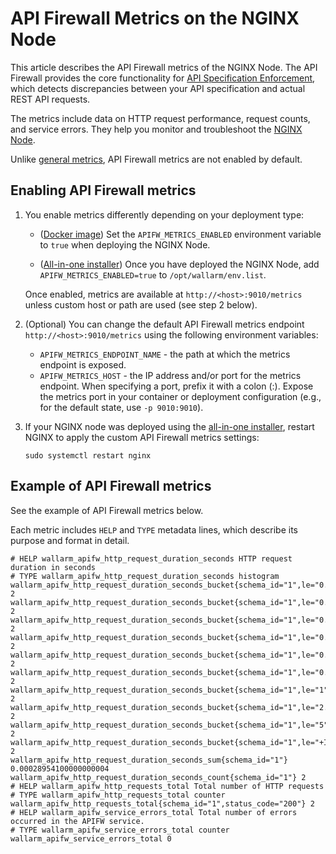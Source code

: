 [nginx-node-changelog]: ../updating-migrating/node-artifact-versions.md
[AIO]: ../installation/nginx/all-in-one.md
[inline]:  ../installation/nginx-native-node-internals.md#in-line
[docker]: ../admin-en/installation-docker-en.md
[nginx-node-metrics]:  ../admin-en/nginx-node-metrics.md
[api-spec-enforcement]: ../api-specification-enforcement/overview.md


# API Firewall Metrics on the NGINX Node

This article describes the API Firewall metrics of the NGINX Node. The API Firewall provides the core functionality for [API Specification Enforcement][api-spec-enforcement], which detects discrepancies between your API specification and actual REST API requests.

The metrics include data on HTTP request performance, request counts, and service errors. They help you monitor and troubleshoot the [NGINX Node][nginx-node-metrics].

Unlike [general metrics][nginx-node-metrics], API Firewall metrics are not enabled by default.

## Enabling API Firewall metrics

1. You enable metrics differently depending on your deployment type:

    * ([Docker image][docker]) Set the `APIFW_METRICS_ENABLED` environment variable to `true` when deploying the NGINX Node. 

    * ([All-in-one installer][AIO]) Once you have deployed the NGINX Node, add `APIFW_METRICS_ENABLED=true` to `/opt/wallarm/env.list`.

    Once enabled, metrics are available at `http://<host>:9010/metrics` unless custom host or path are used (see step 2 below).

2. (Optional) You can change the default API Firewall metrics endpoint `http://<host>:9010/metrics` using the following environment variables:

    * `APIFW_METRICS_ENDPOINT_NAME` - the path at which the metrics endpoint is exposed.
    * `APIFW_METRICS_HOST` - the IP address and/or port for the metrics endpoint. When specifying a port, prefix it with a colon (:).
    Expose the metrics port in your container or deployment configuration (e.g., for the default state, use `-p 9010:9010`).

3. If your NGINX node was deployed using the [all-in-one installer][AIO], restart NGINX to apply the custom API Firewall metrics settings:

    ```
    sudo systemctl restart nginx
    ```

## Example of API Firewall metrics

See the example of API Firewall metrics below.

Each metric includes `HELP` and `TYPE` metadata lines, which describe its purpose and format in detail.

```
# HELP wallarm_apifw_http_request_duration_seconds HTTP request duration in seconds
# TYPE wallarm_apifw_http_request_duration_seconds histogram
wallarm_apifw_http_request_duration_seconds_bucket{schema_id="1",le="0.001"} 2
wallarm_apifw_http_request_duration_seconds_bucket{schema_id="1",le="0.005"} 2
wallarm_apifw_http_request_duration_seconds_bucket{schema_id="1",le="0.025"} 2
wallarm_apifw_http_request_duration_seconds_bucket{schema_id="1",le="0.05"} 2
wallarm_apifw_http_request_duration_seconds_bucket{schema_id="1",le="0.25"} 2
wallarm_apifw_http_request_duration_seconds_bucket{schema_id="1",le="0.5"} 2
wallarm_apifw_http_request_duration_seconds_bucket{schema_id="1",le="1"} 2
wallarm_apifw_http_request_duration_seconds_bucket{schema_id="1",le="2.5"} 2
wallarm_apifw_http_request_duration_seconds_bucket{schema_id="1",le="5"} 2
wallarm_apifw_http_request_duration_seconds_bucket{schema_id="1",le="+Inf"} 2
wallarm_apifw_http_request_duration_seconds_sum{schema_id="1"} 0.00028954100000000004
wallarm_apifw_http_request_duration_seconds_count{schema_id="1"} 2
# HELP wallarm_apifw_http_requests_total Total number of HTTP requests
# TYPE wallarm_apifw_http_requests_total counter
wallarm_apifw_http_requests_total{schema_id="1",status_code="200"} 2
# HELP wallarm_apifw_service_errors_total Total number of errors occurred in the APIFW service.
# TYPE wallarm_apifw_service_errors_total counter
wallarm_apifw_service_errors_total 0
```
